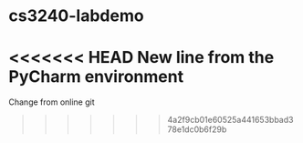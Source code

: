 # cs3240-labdemo
<<<<<<< HEAD
New line from the PyCharm environment
=======
Change from online git
>>>>>>> 4a2f9cb01e60525a441653bbad378e1dc0b6f29b
